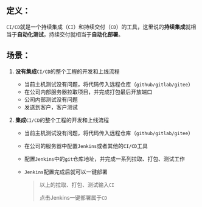 ## 定义：

`CI/CD`就是一个持续集成（`CI`）和持续交付（`CD`）的工具，这里说的**持续集成**就相当于**自动化测试**，持续交付就相当于**自动化部署**。



## 场景：

1. **没有集成**`CI/CD`的整个工程的开发和上线流程

   - 当前主机测试没有问题，将代码传入远程仓库（`github/gitlab/gitee`）
   - 在公司内部服务器拉取项目，并完成打包最后开放端口
   - 公司内部测试没有问题
   - 发送到客户，客户测试

2. **集成**`CI/CD`的整个工程的开发和上线流程

   - 当前主机测试没有问题，将代码传入远程仓库（`github/gitlab/gitee`）

   - 在公司的服务器中配置`Jenkins`或者其他的`CI/CD`工具

   - 配置`Jenkins`中的`git`仓库地址，并完成一系列拉取、打包、测试工作

   - `Jenkins`配置完成后就可以一键部署

     > 以上的拉取、打包、测试输入`CI`
     >
     > 点击Jenkins一键部署属于`CD`

